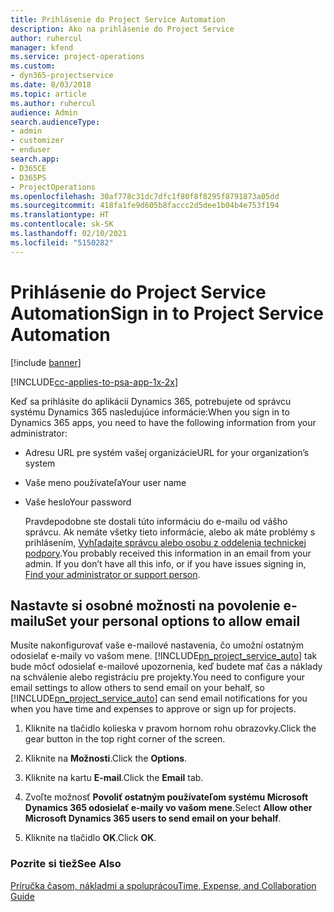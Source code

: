 ```yaml
---
title: Prihlásenie do Project Service Automation
description: Ako na prihlásenie do Project Service
author: ruhercul
manager: kfend
ms.service: project-operations
ms.custom:
- dyn365-projectservice
ms.date: 8/03/2018
ms.topic: article
ms.author: ruhercul
audience: Admin
search.audienceType:
- admin
- customizer
- enduser
search.app:
- D365CE
- D365PS
- ProjectOperations
ms.openlocfilehash: 30af778c31dc7dfc1f80f8f8295f8791873a05dd
ms.sourcegitcommit: 418fa1fe9d605b8faccc2d5dee1b04b4e753f194
ms.translationtype: HT
ms.contentlocale: sk-SK
ms.lasthandoff: 02/10/2021
ms.locfileid: "5150282"
---
```

# <a name="sign-in-to-project-service-automation"></a><span data-ttu-id="ec49c-103">Prihlásenie do Project Service Automation</span><span class="sxs-lookup"><span data-stu-id="ec49c-103">Sign in to Project Service Automation</span></span>

[!include [banner](../includes/psa-now-project-operations.md)]

[!INCLUDE[cc-applies-to-psa-app-1x-2x](../includes/cc-applies-to-psa-app-1x-2x.md)]

<span data-ttu-id="ec49c-104">Keď sa prihlásite do aplikácií Dynamics 365, potrebujete od správcu systému Dynamics 365 nasledujúce informácie:</span><span class="sxs-lookup"><span data-stu-id="ec49c-104">When you sign in to Dynamics 365 apps, you need to have the following information from your administrator:</span></span>  
  
- <span data-ttu-id="ec49c-105">Adresu URL pre systém vašej organizácie</span><span class="sxs-lookup"><span data-stu-id="ec49c-105">URL for your organization’s system</span></span>  
  
- <span data-ttu-id="ec49c-106">Vaše meno používateľa</span><span class="sxs-lookup"><span data-stu-id="ec49c-106">Your user name</span></span>  
  
- <span data-ttu-id="ec49c-107">Vaše heslo</span><span class="sxs-lookup"><span data-stu-id="ec49c-107">Your password</span></span>  
  
  <span data-ttu-id="ec49c-108">Pravdepodobne ste dostali túto informáciu do e-mailu od vášho správcu. Ak nemáte všetky tieto informácie, alebo ak máte problémy s prihlásením, [Vyhľadajte správcu alebo osobu z oddelenia technickej podpory](https://docs.microsoft.com/dynamics365/customerengagement/on-premises/basics/find-administrator-support).</span><span class="sxs-lookup"><span data-stu-id="ec49c-108">You probably received this information in an email from your admin. If you don’t have all this info, or if you have issues signing in, [Find your administrator or support person](https://docs.microsoft.com/dynamics365/customerengagement/on-premises/basics/find-administrator-support).</span></span>  
  
## <a name="set-your-personal-options-to-allow-email"></a><span data-ttu-id="ec49c-109">Nastavte si osobné možnosti na povolenie e-mailu</span><span class="sxs-lookup"><span data-stu-id="ec49c-109">Set your personal options to allow email</span></span>  
 <span data-ttu-id="ec49c-110">Musíte nakonfigurovať vaše e-mailové nastavenia, čo umožní ostatným odosielať e-maily vo vašom mene. [!INCLUDE[pn_project_service_auto](../includes/pn-project-service-auto.md)] tak bude môcť odosielať e-mailové upozornenia, keď budete mať čas a náklady na schválenie alebo registráciu pre projekty.</span><span class="sxs-lookup"><span data-stu-id="ec49c-110">You need to configure your email settings to allow others to send email on your behalf, so [!INCLUDE[pn_project_service_auto](../includes/pn-project-service-auto.md)] can send email notifications for you when you have time and expenses to approve or sign up for projects.</span></span>  
  
1.  <span data-ttu-id="ec49c-111">Kliknite na tlačidlo kolieska v pravom hornom rohu obrazovky.</span><span class="sxs-lookup"><span data-stu-id="ec49c-111">Click the gear button in the top right corner of the screen.</span></span>  
  
2.  <span data-ttu-id="ec49c-112">Kliknite na **Možnosti**.</span><span class="sxs-lookup"><span data-stu-id="ec49c-112">Click the **Options**.</span></span>  
  
3.  <span data-ttu-id="ec49c-113">Kliknite na kartu **E-mail**.</span><span class="sxs-lookup"><span data-stu-id="ec49c-113">Click the **Email** tab.</span></span>  
  
4.  <span data-ttu-id="ec49c-114">Zvoľte možnosť **Povoliť ostatným používateľom systému Microsoft Dynamics 365 odosielať e-maily vo vašom mene**.</span><span class="sxs-lookup"><span data-stu-id="ec49c-114">Select **Allow other Microsoft Dynamics 365 users to send email on your behalf**.</span></span>  
  
5.  <span data-ttu-id="ec49c-115">Kliknite na tlačidlo **OK**.</span><span class="sxs-lookup"><span data-stu-id="ec49c-115">Click **OK**.</span></span>  
  
### <a name="see-also"></a><span data-ttu-id="ec49c-116">Pozrite si tiež</span><span class="sxs-lookup"><span data-stu-id="ec49c-116">See Also</span></span>  
 [<span data-ttu-id="ec49c-117">Príručka časom, nákladmi a spoluprácou</span><span class="sxs-lookup"><span data-stu-id="ec49c-117">Time, Expense, and Collaboration Guide</span></span>](../psa/time-expense-collaboration-guide.md)
